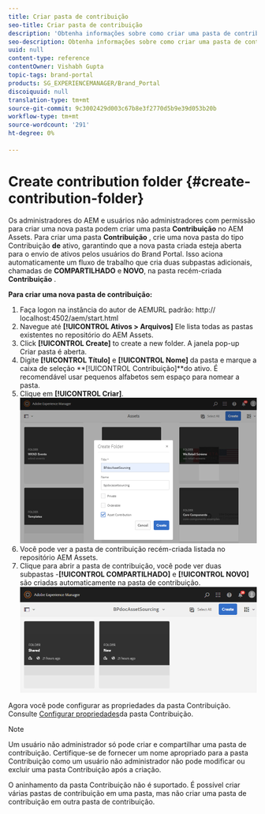 ```yaml
---
title: Criar pasta de contribuição
seo-title: Criar pasta de contribuição
description: 'Obtenha informações sobre como criar uma pasta de contribuição no AEM Assets. '
seo-description: Obtenha informações sobre como criar uma pasta de contribuição no AEM Assets.
uuid: null
content-type: reference
contentOwner: Vishabh Gupta
topic-tags: brand-portal
products: SG_EXPERIENCEMANAGER/Brand_Portal
discoiquuid: null
translation-type: tm+mt
source-git-commit: 9c3002429d003c67b8e3f2770d5b9e39d053b20b
workflow-type: tm+mt
source-wordcount: '291'
ht-degree: 0%

---
```



# Create contribution folder {#create-contribution-folder}

Os administradores do AEM e usuários não administradores com permissão para criar uma nova pasta podem criar uma pasta **Contribuição** no AEM Assets.
Para criar uma pasta **Contribuição** , crie uma nova pasta do tipo Contribuição **de** ativo, garantindo que a nova pasta criada esteja aberta para o envio de ativos pelos usuários do Brand Portal.  Isso aciona automaticamente um fluxo de trabalho que cria duas subpastas adicionais, chamadas de **COMPARTILHADO** e **NOVO**, na pasta recém-criada **Contribuição** .

**Para criar uma nova pasta de contribuição:**
1. Faça logon na instância do autor de AEMURL padrão: http:// localhost:4502/aem/start.html
1. Navegue até **[!UICONTROL Ativos > Arquivos]** Ele lista todas as pastas existentes no repositório do AEM Assets.
1. Click **[!UICONTROL Create]** to create a new folder. A janela pop-up Criar pasta é aberta.
1. Digite **[!UICONTROL Título]** e **[!UICONTROL Nome]** da pasta e marque a caixa de seleção **[!UICONTROL Contribuição]**do ativo.
É recomendável usar pequenos alfabetos sem espaço para nomear a pasta.
1. Clique em **[!UICONTROL Criar]**.
   ![](assets/create-contribution-folder.png)
1. Você pode ver a pasta de contribuição recém-criada listada no repositório AEM Assets.
1. Clique para abrir a pasta de contribuição, você pode ver duas subpastas -**[!UICONTROL COMPARTILHADO]** e **[!UICONTROL NOVO]** são criadas automaticamente na pasta de contribuição.\
   ![](assets/contribution-folder.png)

Agora você pode configurar as propriedades da pasta Contribuição. Consulte [Configurar propriedades](brand-portal-configure-contribution-folder-properties.md)da pasta Contribuição.

>[!NOTE]
>
>Um usuário não administrador só pode criar e compartilhar uma pasta de contribuição. Certifique-se de fornecer um nome apropriado para a pasta Contribuição como um usuário não administrador não pode modificar ou excluir uma pasta Contribuição após a criação.
>
>O aninhamento da pasta Contribuição não é suportado. É possível criar várias pastas de contribuição em uma pasta, mas não criar uma pasta de contribuição em outra pasta de contribuição.

